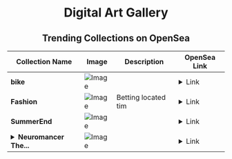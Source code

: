 <div align="center">

# Digital Art Gallery

## Trending Collections on OpenSea

| Collection Name                       | Image                                                                                     | Description                       | OpenSea Link                                                                                          |
|---------------------------------------|-------------------------------------------------------------------------------------------|-----------------------------------|--------------------------------------------------------------------------------------------------------|
| **bike** | ![Image](https://i.seadn.io/s/raw/files/b224c4f167149d11be406a00e07af147.jpg?w=500&auto=format?w=200&auto=format) |  | <details><summary>Link</summary>[bike](https://opensea.io/collection/bike-129)</details> |
| **Fashion** | ![Image](https://i.seadn.io/s/raw/files/f2a5f96679ec280e7b66f0369e5b56a3.jpg?w=500&auto=format?w=200&auto=format) | Betting located tim | <details><summary>Link</summary>[Fashion](https://opensea.io/collection/fashion-125)</details> |
| **SummerEnd** | ![Image](https://i.seadn.io/s/raw/files/6a4db41830681dd84d0dd387ebe1c3eb.jpg?w=500&auto=format?w=200&auto=format) |  | <details><summary>Link</summary>[SummerEnd](https://opensea.io/collection/summerend-1)</details> |
| **<details><summary>Neuromancer The...</summary>Neuromancer The world</details>** | ![Image](https://i.seadn.io/s/raw/files/74340ee9f878fb69df539118ba375034.webp?w=500&auto=format?w=200&auto=format) |  | <details><summary>Link</summary>[Neuromancer The world](https://opensea.io/collection/neuromancer-the-world)</details> |

</div>